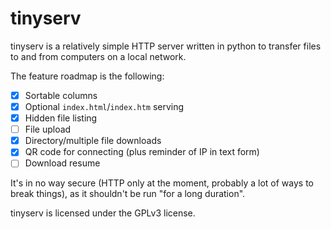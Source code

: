 # tinyserv

tinyserv is a relatively simple HTTP server written in python to transfer files
to and from computers on a local network.

The feature roadmap is the following:
- [x] Sortable columns
- [x] Optional `index.html`/`index.htm` serving
- [x] Hidden file listing
- [ ] File upload
- [x] Directory/multiple file downloads
- [x] QR code for connecting (plus reminder of IP in text form)
- [ ] Download resume

It's in no way secure (HTTP only at the moment, probably a lot of ways to break
things), as it shouldn't be run "for a long duration".

tinyserv is licensed under the GPLv3 license.
